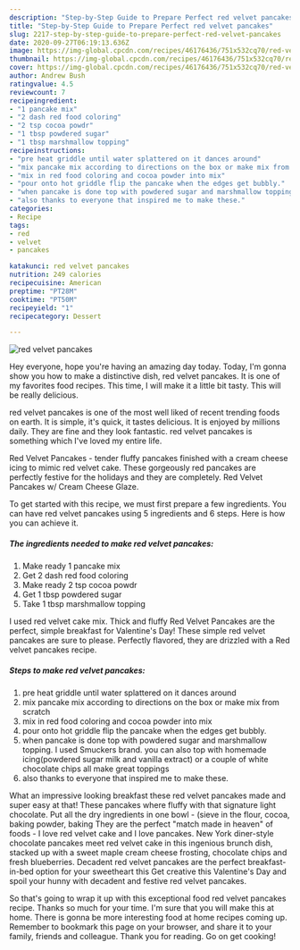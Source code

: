 ```yaml
---
description: "Step-by-Step Guide to Prepare Perfect red velvet pancakes"
title: "Step-by-Step Guide to Prepare Perfect red velvet pancakes"
slug: 2217-step-by-step-guide-to-prepare-perfect-red-velvet-pancakes
date: 2020-09-27T06:19:13.636Z
image: https://img-global.cpcdn.com/recipes/46176436/751x532cq70/red-velvet-pancakes-recipe-main-photo.jpg
thumbnail: https://img-global.cpcdn.com/recipes/46176436/751x532cq70/red-velvet-pancakes-recipe-main-photo.jpg
cover: https://img-global.cpcdn.com/recipes/46176436/751x532cq70/red-velvet-pancakes-recipe-main-photo.jpg
author: Andrew Bush
ratingvalue: 4.5
reviewcount: 7
recipeingredient:
- "1 pancake mix"
- "2 dash red food coloring"
- "2 tsp cocoa powdr"
- "1 tbsp powdered sugar"
- "1 tbsp marshmallow topping"
recipeinstructions:
- "pre heat griddle until water splattered on it dances around"
- "mix pancake mix according to directions on the box or make mix from scratch"
- "mix in red food coloring and cocoa powder into mix"
- "pour onto hot griddle flip the pancake when the edges get bubbly."
- "when pancake is done top with powdered sugar and marshmallow topping. I used Smuckers brand. you can also top with homemade icing(powdered sugar milk and vanilla extract) or a couple of white chocolate chips all make great toppings"
- "also thanks to everyone that inspired me to make these."
categories:
- Recipe
tags:
- red
- velvet
- pancakes

katakunci: red velvet pancakes 
nutrition: 249 calories
recipecuisine: American
preptime: "PT28M"
cooktime: "PT50M"
recipeyield: "1"
recipecategory: Dessert

---
```



![red velvet pancakes](https://img-global.cpcdn.com/recipes/46176436/751x532cq70/red-velvet-pancakes-recipe-main-photo.jpg)

Hey everyone, hope you're having an amazing day today. Today, I'm gonna show you how to make a distinctive dish, red velvet pancakes. It is one of my favorites food recipes. This time, I will make it a little bit tasty. This will be really delicious.

red velvet pancakes is one of the most well liked of recent trending foods on earth. It is simple, it's quick, it tastes delicious. It is enjoyed by millions daily. They are fine and they look fantastic. red velvet pancakes is something which I've loved my entire life.

Red Velvet Pancakes - tender fluffy pancakes finished with a cream cheese icing to mimic red velvet cake. These gorgeously red pancakes are perfectly festive for the holidays and they are completely. Red Velvet Pancakes w/ Cream Cheese Glaze.


To get started with this recipe, we must first prepare a few ingredients. You can have red velvet pancakes using 5 ingredients and 6 steps. Here is how you can achieve it.

<!--inarticleads1-->

##### The ingredients needed to make red velvet pancakes:

1. Make ready 1 pancake mix
1. Get 2 dash red food coloring
1. Make ready 2 tsp cocoa powdr
1. Get 1 tbsp powdered sugar
1. Take 1 tbsp marshmallow topping


I used red velvet cake mix. Thick and fluffy Red Velvet Pancakes are the perfect, simple breakfast for Valentine&#39;s Day! These simple red velvet pancakes are sure to please. Perfectly flavored, they are drizzled with a Red velvet pancakes recipe. 

<!--inarticleads2-->

##### Steps to make red velvet pancakes:

1. pre heat griddle until water splattered on it dances around
1. mix pancake mix according to directions on the box or make mix from scratch
1. mix in red food coloring and cocoa powder into mix
1. pour onto hot griddle flip the pancake when the edges get bubbly.
1. when pancake is done top with powdered sugar and marshmallow topping. I used Smuckers brand. you can also top with homemade icing(powdered sugar milk and vanilla extract) or a couple of white chocolate chips all make great toppings
1. also thanks to everyone that inspired me to make these.


What an impressive looking breakfast these red velvet pancakes made and super easy at that! These pancakes where fluffy with that signature light chocolate. Put all the dry ingredients in one bowl - (sieve in the flour, cocoa, baking powder, baking They are the perfect &#34;match made in heaven&#34; of foods - I love red velvet cake and I love pancakes. New York diner-style chocolate pancakes meet red velvet cake in this ingenious brunch dish, stacked up with a sweet maple cream cheese frosting, chocolate chips and fresh blueberries. Decadent red velvet pancakes are the perfect breakfast-in-bed option for your sweetheart this Get creative this Valentine&#39;s Day and spoil your hunny with decadent and festive red velvet pancakes. 

So that's going to wrap it up with this exceptional food red velvet pancakes recipe. Thanks so much for your time. I'm sure that you will make this at home. There is gonna be more interesting food at home recipes coming up. Remember to bookmark this page on your browser, and share it to your family, friends and colleague. Thank you for reading. Go on get cooking!

